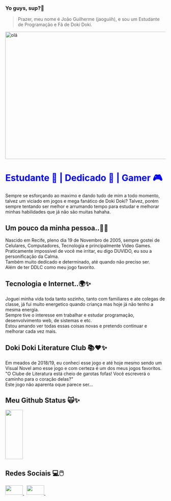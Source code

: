 ### Yo guys, sup?👋 
 > Prazer, meu nome é João Guilherme (jaoguiih), e sou um Estudante de Programação e Fã de Doki Doki.

<img style="width:50rem;height:25rem;margin: auto" alt='olá' src="https://media.tenor.com/YhrdIYkch5IAAAAC/natsuki-doki-doki.gif"/>

<div>
  
<h1 style="color:blue;">
     Estudante 📔 | Dedicado 🍷 | Gamer 🎮 
 </h1>

</div>

<div>
<p>
  Sempre se esforçando ao maximo e dando tudo de mim a todo momento, talvez um viciado em jogos e mega fanático de Doki Doki? Talvez, porém sempre tentando ser melhor e arrumando tempo para estudar e melhorar minhas habilidades que já não são muitas hahaha.
</p>


 <h2> Um pouco da minha pessoa..🤙✨</h2>

<p>
Nascido em Recife, pleno dia 19 de Novembro de 2005, sempre gostei de Celulares, Computadores, Tecnologia e principalmente Video Games.
Praticamente impossivel de você me irritar, eu digo DUVIDO, eu sou a personificação da Calma. <br>
Também muito dedicado e determinado, até quando não preciso ser. <br>
Além de ter DDLC como meu jogo favorito.
</p>


  <h2>Tecnologia e Internet..🌍✨</h2>
  
<p>
Joguei minha vida toda tanto sozinho, tanto com familiares e ate colegas de classe, já fui muito energetico quando criança mas hoje já não tenho a mesma energia.<br>
Sempre tive o interesse em trabalhar e estudar programação, desenvolvimento web, de sistemas e etc. <br>
Estou amando ver todas essas coisas novas e pretendo continuar e melhorar cada vez mais.
</p>


<h2> Doki Doki Literature Club 📚❤️✨</h2>

<p>
  Em meados de 2018/19, eu conheci esse jogo e até hoje mesmo sendo um Visual Novel amo esse jogo e com certeza é um dos meus jogos favoritos. <br>
  "O Clube de Literatura está cheio de garotas fofas! Você escreverá o caminho para o coração delas?" <br>
  Este jogo não aparenta oque parece ser... <br>
</p>
  
</div>

<div>

<h2> Meu Github Status 🙀✨</h2>

  <img width="33%" height="155px" src="https://github-readme-stats.vercel.app/api/top-langs/?username=jaoguiih&layout=compact&hide_border=true&title_color=00bfbf&text_color=00bfbf&bg_color=0d1117" />

</div>

<div>

   <h2>Redes Sociais 💻🖱️</h2>

   <a href="https://www.instagram.com/jaoguiih"  target="_blank">
       <img src="https://encrypted-tbn0.gstatic.com/images?q=tbn:ANd9GcThFuduKeoXuXwaMhQSccqhFzbW6OpEAEg30A&usqp=CAU" target="_blank" width="55" height="30">
   </a> &nbsp; 
   
    
  <a href="https://www.twitter.com/jaoguiih"  target="_blank">
       <img src="https://encrypted-tbn0.gstatic.com/images?q=tbn:ANd9GcSwTyf_wdCFDBuqK-4aGxK1iNLzfsJENK-o2Q&usqp=CAU" target="_blank" width="55" height="30">
   </a> &nbsp;

</div>
